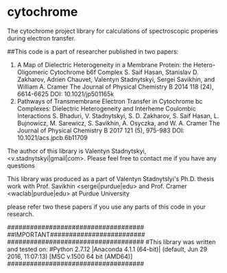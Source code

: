 # cytochrome
The cytochrome project library for calculations of spectroscopic properies during electron transfer.

##This code is a part of researcher published in two papers:
1) A Map of Dielectric Heterogeneity in a Membrane Protein: the Hetero-Oligomeric Cytochrome b6f Complex S. Saif Hasan, Stanislav D. Zakharov, Adrien Chauvet, Valentyn Stadnytskyi, Sergei Savikhin, and William A. Cramer The Journal of Physical Chemistry B 2014 118 (24), 6614-6625 DOI: 10.1021/jp501165k
2)  Pathways of Transmembrane Electron Transfer in Cytochrome bc Complexes: Dielectric Heterogeneity and Interheme Coulombic Interactions S. Bhaduri, V. Stadnytskyi, S. D. Zakharov, S. Saif Hasan, L. Bujnowicz, M. Sarewicz, S. Savikhin, A. Osyczka, and W. A. Cramer The Journal of Physical Chemistry B 2017 121 (5), 975-983 DOI: 10.1021/acs.jpcb.6b11709


The author of this library is Valentyn Stadnytskyi, <v.stadnytskyi|gmail|com>. Please feel free to contact me if you have any questions


This library was produced as a part of Valentyn Stadnytslyi's Ph.D. thesis work with Prof. Savikhin <sergei|purdue|edu> and Prof. Cramer <waclab|purdue|edu> at Purdue University

please refer two these papers if you use any parts of this code in your research. 

####################################
##IMPORTANT#########################
####################################
#This library was written and tested on:
#Python 2.7.12 |Anaconda 4.1.1 (64-bit)| (default, Jun 29 2016, 11:07:13) [MSC v.1500 64 bit (AMD64)]
####################################
